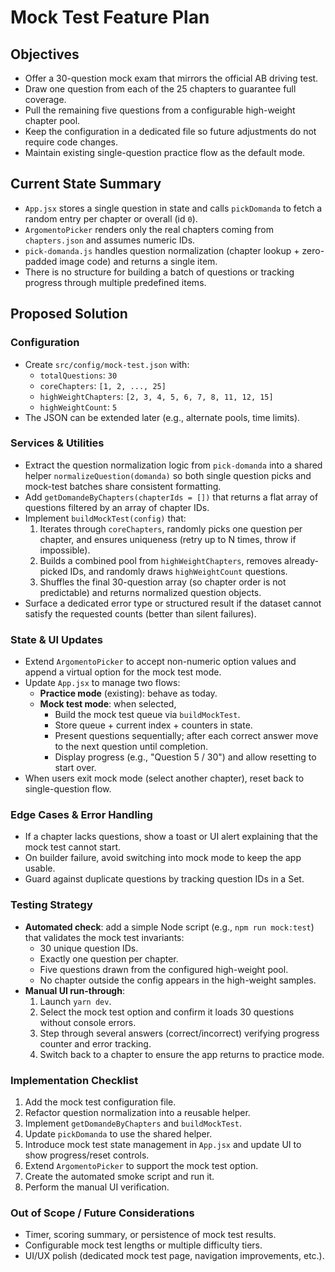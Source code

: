 # Mock Test Feature Plan

## Objectives
- Offer a 30-question mock exam that mirrors the official AB driving test.
- Draw one question from each of the 25 chapters to guarantee full coverage.
- Pull the remaining five questions from a configurable high-weight chapter pool.
- Keep the configuration in a dedicated file so future adjustments do not require code changes.
- Maintain existing single-question practice flow as the default mode.

## Current State Summary
- `App.jsx` stores a single question in state and calls `pickDomanda` to fetch a random entry per chapter or overall (id `0`).
- `ArgomentoPicker` renders only the real chapters coming from `chapters.json` and assumes numeric IDs.
- `pick-domanda.js` handles question normalization (chapter lookup + zero-padded image code) and returns a single item.
- There is no structure for building a batch of questions or tracking progress through multiple predefined items.

## Proposed Solution

### Configuration
- Create `src/config/mock-test.json` with:
  - `totalQuestions`: `30`
  - `coreChapters`: `[1, 2, ..., 25]`
  - `highWeightChapters`: `[2, 3, 4, 5, 6, 7, 8, 11, 12, 15]`
  - `highWeightCount`: `5`
- The JSON can be extended later (e.g., alternate pools, time limits).

### Services & Utilities
- Extract the question normalization logic from `pick-domanda` into a shared helper `normalizeQuestion(domanda)` so both single question picks and mock-test batches share consistent formatting.
- Add `getDomandeByChapters(chapterIds = [])` that returns a flat array of questions filtered by an array of chapter IDs.
- Implement `buildMockTest(config)` that:
  1. Iterates through `coreChapters`, randomly picks one question per chapter, and ensures uniqueness (retry up to N times, throw if impossible).
  2. Builds a combined pool from `highWeightChapters`, removes already-picked IDs, and randomly draws `highWeightCount` questions.
  3. Shuffles the final 30-question array (so chapter order is not predictable) and returns normalized question objects.
- Surface a dedicated error type or structured result if the dataset cannot satisfy the requested counts (better than silent failures).

### State & UI Updates
- Extend `ArgomentoPicker` to accept non-numeric option values and append a virtual option for the mock test mode.
- Update `App.jsx` to manage two flows:
  - **Practice mode** (existing): behave as today.
  - **Mock test mode**: when selected,
    - Build the mock test queue via `buildMockTest`.
    - Store queue + current index + counters in state.
    - Present questions sequentially; after each correct answer move to the next question until completion.
    - Display progress (e.g., "Question 5 / 30") and allow resetting to start over.
- When users exit mock mode (select another chapter), reset back to single-question flow.

### Edge Cases & Error Handling
- If a chapter lacks questions, show a toast or UI alert explaining that the mock test cannot start.
- On builder failure, avoid switching into mock mode to keep the app usable.
- Guard against duplicate questions by tracking question IDs in a Set.

### Testing Strategy
- **Automated check**: add a simple Node script (e.g., `npm run mock:test`) that validates the mock test invariants:
  - 30 unique question IDs.
  - Exactly one question per chapter.
  - Five questions drawn from the configured high-weight pool.
  - No chapter outside the config appears in the high-weight samples.
- **Manual UI run-through**:
  1. Launch `yarn dev`.
  2. Select the mock test option and confirm it loads 30 questions without console errors.
  3. Step through several answers (correct/incorrect) verifying progress counter and error tracking.
  4. Switch back to a chapter to ensure the app returns to practice mode.

### Implementation Checklist
1. Add the mock test configuration file.
2. Refactor question normalization into a reusable helper.
3. Implement `getDomandeByChapters` and `buildMockTest`.
4. Update `pickDomanda` to use the shared helper.
5. Introduce mock test state management in `App.jsx` and update UI to show progress/reset controls.
6. Extend `ArgomentoPicker` to support the mock test option.
7. Create the automated smoke script and run it.
8. Perform the manual UI verification.

### Out of Scope / Future Considerations
- Timer, scoring summary, or persistence of mock test results.
- Configurable mock test lengths or multiple difficulty tiers.
- UI/UX polish (dedicated mock test page, navigation improvements, etc.).
